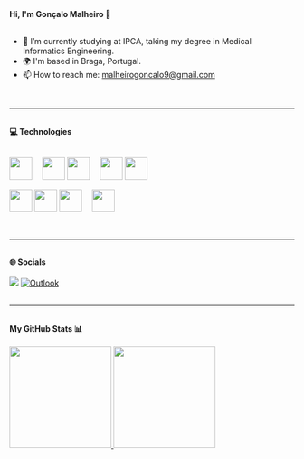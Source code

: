 <summary><b>Hi, I'm Gonçalo Malheiro 👋</b></summary>

<br>

- 🔭 I’m currently studying at IPCA, taking my degree in Medical Informatics Engineering.
- 🌍 I'm based in Braga, Portugal.
- 📫 How to reach me: malheirogoncalo9@gmail.com

<br>

<hr>

<br>

<summary><b>💻 Technologies</b></summary>

<br>

<p>
  <img src="https://cdn.jsdelivr.net/gh/devicons/devicon/icons/c/c-original.svg" style="margin-right: 14px; width: 40px;" alt=""/>
  <img src="https://cdn.jsdelivr.net/gh/devicons/devicon/icons/csharp/csharp-original.svg" style="width: 40px;" alt=""/>
  <img src="https://cdn.jsdelivr.net/gh/devicons/devicon/icons/python/python-original.svg" style="margin-right: 14px; width: 40px;" alt=""/>
  <img src="https://cdn.jsdelivr.net/gh/devicons/devicon/icons/html5/html5-original.svg" style="width: 40px;" alt=""/>
  <img src="https://cdn.jsdelivr.net/gh/devicons/devicon@latest/icons/angular/angular-original.svg"  style="width: 40px;" alt=""/>
</p>


<p>
  <img src="https://cdn.jsdelivr.net/gh/devicons/devicon/icons/css3/css3-original.svg" style="width: 40px;" alt=""/>
  <img src="https://cdn.jsdelivr.net/gh/devicons/devicon@latest/icons/bootstrap/bootstrap-original.svg" style="width: 40px;" alt=""/>
  <img src="https://cdn.jsdelivr.net/gh/devicons/devicon/icons/postgresql/postgresql-original.svg" style="margin-right: 14px; width: 40px;" alt=""/>
  <img src="https://cdn.jsdelivr.net/gh/devicons/devicon/icons/git/git-original.svg" style="margin-right: 14px; width: 40px;" alt=""/>
</p>

<br>

<hr>

<br>

<summary><b>🌐 Socials</b></summary>

<br>

<div>
<a href="https://www.linkedin.com/in/gon%C3%A7alo-malheiro-09024320a/" target="_blank"><img loading="lazy" src="https://img.shields.io/badge/-LinkedIn-%230077B5?style=for-the-badge&logo=linkedin&logoColor=white" target="_blank"></a>  
<a href="mailto:goncalopereira12@hotmail.com?subject=Assunto"><img loading="lazy" src="https://img.shields.io/badge/Outlook-0078D4?style=for-the-badge&logo=microsoft-outlook&logoColor=white" alt="Outlook"></a>
<a href="mailto:malheirogoncalo9@gmail.com?subject=Assunto"><img src="https://img.shields.io/badge/gmail-%23D14836.svg?&style=for-the-badge&logo=gmail&logoColor=white" alt=""/></a>
</div>

<br>

<hr>

<br>

<summary><b>My GitHub Stats 📊</b></summary>

<br>

<div>
  <a href="https://github.com/GoncaloMalheiro">
  <img height="180em" src="https://github-readme-stats.vercel.app/api?username=GoncaloMalheiro&show_icons=true&theme=dark&include_all_commits=true&count_private=true" alt=""/>
  <img height="180em" src="https://github-readme-stats.vercel.app/api/top-langs/?username=GoncaloMalheiro&layout=compact&theme=dark" alt=""/>
</div>
